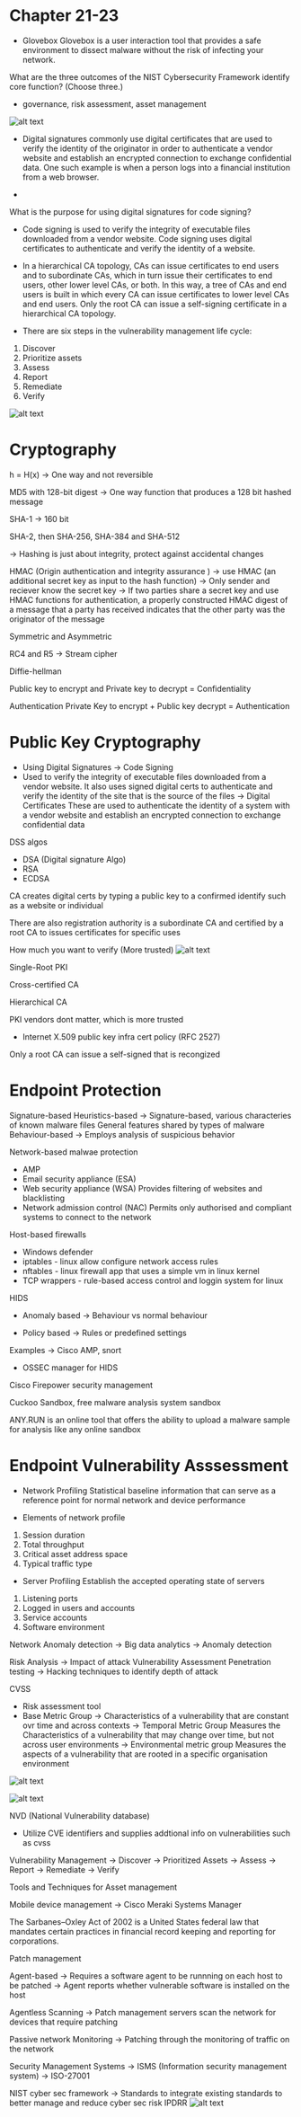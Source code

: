 # Chapter 21-23

- Glovebox Glovebox is a user interaction tool that provides a safe environment to dissect malware without the risk of infecting your network.

What are the three outcomes of the NIST Cybersecurity Framework identify core function? (Choose three.)
- governance, risk assessment, asset management


![alt text](image.png)

- Digital signatures commonly use digital certificates that are used to verify the identity of the originator in order to authenticate a vendor website and establish an encrypted connection to exchange confidential data. One such example is when a person logs into a financial institution from a web browser.

- 
What is the purpose for using digital signatures for code signing?

- Code signing is used to verify the integrity of executable files downloaded from a vendor website. Code signing uses digital certificates to authenticate and verify the identity of a website.

- In a hierarchical CA topology, CAs can issue certificates to end users and to subordinate CAs, which in turn issue their certificates to end users, other lower level CAs, or both. In this way, a tree of CAs and end users is built in which every CA can issue certificates to lower level CAs and end users. Only the root CA can issue a self-signing certificate in a hierarchical CA topology.

- There are six steps in the vulnerability management life cycle:
1. Discover
2. Prioritize assets
3. Assess
4. Report
5. Remediate
6. Verify

![alt text](image-1.png)

# Cryptography

h = H(x)
-> One way and not reversible

MD5 with 128-bit digest -> One way function that produces a 128 bit hashed message

SHA-1 -> 160 bit

SHA-2, then SHA-256, SHA-384 and SHA-512

-> Hashing is just about integrity, protect against accidental changes

HMAC (Origin authentication and integrity assurance
)
-> use HMAC (an additional secret key as input to the hash function)
-> Only sender and reciever know the secret key
-> If two parties share a secret key and use HMAC functions for authentication, a properly constructed HMAC digest of a message that a party has received indicates that the other party was the originator of the message

Symmetric and Asymmetric

RC4 and R5 -> Stream cipher

Diffie-hellman

Public key to encrypt and Private key to decrypt = Confidentiality

Authentication
Private Key to encrypt + Public key decrypt = Authentication

# Public Key Cryptography
- Using Digital Signatures
-> Code Signing
- Used to verify the integrity of executable files downloaded from a vendor website. It also uses signed digital certs to authenticate and verify the identity of the site that is the source of the files
-> Digital Certificates
These are used to authenticate the identity of a system with a vendor website and establish an encrypted connection to exchange confidential data

DSS algos
- DSA (Digital signature Algo)
- RSA
- ECDSA

CA creates digital certs by typing a public key to a confirmed identify such as a website or individual

There are also registration authority is a subordinate CA and certified by a root CA to issues certificates for specific uses

How much you want to verify (More trusted)
![alt text](image-2.png)

Single-Root PKI


Cross-certified CA

Hierarchical CA

PKI vendors dont matter, which is more trusted
- Internet X.509 public key infra cert policy (RFC 2527)

Only a root CA can issue a self-signed that is recongized

# Endpoint Protection

Signature-based
Heuristics-based -> Signature-based, various characteries of known malware files
General features shared by types of malware
Behaviour-based -> Employs analysis of suspicious behavior

Network-based malwae protection
- AMP
- Email security appliance (ESA)
- Web security appliance (WSA) Provides filtering of websites and blacklisting
- Network admission control (NAC)
Permits only authorised and compliant systems to connect to the network

Host-based firewalls
- Windows defender
- iptables - linux allow configure network access rules
- nftables - linux firewall app that uses a simple vm in linux kernel
- TCP wrappers - rule-based access control and loggin system for linux

HIDS
- Anomaly based
-> Behaviour vs normal behaviour

- Policy based
-> Rules or predefined settings

Examples -> Cisco AMP, snort
- OSSEC manager for HIDS

Cisco Firepower security management

Cuckoo Sandbox, free malware analysis system sandbox

ANY.RUN is an online tool that offers the ability to upload a malware sample for analysis like any online sandbox


# Endpoint Vulnerability Asssessment
- Network Profiling
Statistical baseline information that can serve as a reference point for normal network and device performance

- Elements of network profile
1. Session duration
2. Total throughput
3. Critical asset address space
4. Typical traffic type

- Server Profiling
Establish the accepted operating state of servers
1. Listening ports
2. Logged in users and accounts
3. Service accounts
4. Software environment

Network Anomaly detection
-> Big data analytics
-> Anomaly detection

Risk Analysis -> Impact of attack
Vulnerability Assessment
Penetration testing -> Hacking techniques to identify depth of attack

CVSS
- Risk assessment tool
- Base Metric Group
-> Characteristics of a vulnerability that are constant ovr time and across contexts
-> Temporal Metric Group
Measures the Characteristics of a vulnerability that may change over time, but not across user environments
-> Environmental metric group
Measures the aspects of a vulnerability that are rooted in a specific organisation environment

![alt text](image-3.png)

![alt text](image-4.png)

NVD (National Vulnerability database)
- Utilize CVE identifiers and supplies addtional info on vulnerabilities such as cvss

Vulnerability Management
-> Discover
-> Prioritized Assets
-> Assess
-> Report
-> Remediate
-> Verify

Tools and Techniques for Asset management

Mobile device management
-> Cisco Meraki Systems Manager

The Sarbanes–Oxley Act of 2002 is a United States federal law that mandates certain practices in financial record keeping and reporting for corporations. 

Patch management 

Agent-based
-> Requires a software agent to be runnning on each host to be patched
-> Agent reports whether vulnerable software is installed on the host


Agentless Scanning
-> Patch management servers scan the network for devices that require patching

Passive network Monitoring
-> Patching through the monitoring of traffic on the network

Security Management Systems
-> ISMS (Information security management system)
-> ISO-27001

NIST cyber sec framework
-> Standards to integrate existing standards to better manage and reduce cyber sec risk
IPDRR
![alt text](image-5.png)